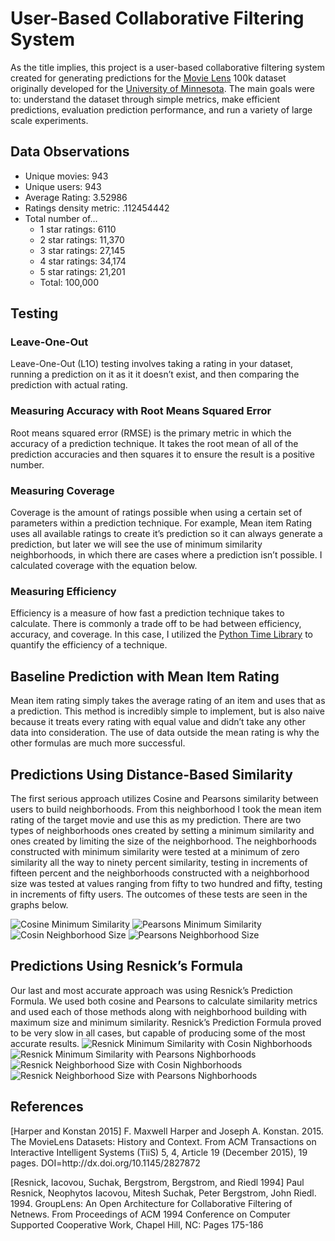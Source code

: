 <h1 id="user-based-collaborative-filtering-system">User-Based Collaborative Filtering System</h1>
<p>As the title implies, this project is a user-based collaborative filtering system created for generating predictions for the <a href="https://grouplens.org/datasets/movielens/100k/">Movie Lens</a> 100k dataset originally developed for the <a href="https://grouplens.org/datasets/movielens/100k/">University of Minnesota</a>. The main goals were to: understand the dataset through simple metrics, make efficient predictions, evaluation prediction performance, and run a variety of large scale experiments.</p>

<h2 id="data-observations">Data Observations</h2>
<ul>
  <li>Unique movies: 943</li>
  <li>Unique users: 943</li>
  <li>Average Rating: 3.52986</li>
  <li>Ratings density metric: .112454442</li>
  <li>Total number of…
    <ul>
      <li>1 star ratings: 6110</li>
      <li>2 star ratings: 11,370</li>
      <li>3 star ratings: 27,145</li>
      <li>4 star ratings: 34,174</li>
      <li>5 star ratings: 21,201</li>
      <li>Total: 100,000</li>
    </ul>
  </li>
</ul>

<h2 id="testing">Testing</h2>

<h3 id="leave-one-out">Leave-One-Out</h3>
<p>Leave-One-Out (L1O) testing involves taking a rating in your dataset, running a prediction on it as it it doesn’t exist, and then comparing the prediction with actual rating.</p>

<h3 id="measuring-accuracy-with-root-means-squared-error">Measuring Accuracy with Root Means Squared Error</h3>
<p>Root means squared error (RMSE) is the primary metric in which the accuracy of a prediction technique. It takes the root mean of all of the prediction accuracies and then squares it to ensure the result is a positive number.
<script type="math/tex">|\overline{E}|=\frac{\displaystyle\sum_{i=1}^{N}|p_i-r_i|^2}{N}</script></p>

<h3 id="measuring-coverage">Measuring Coverage</h3>
<p>Coverage is the amount of ratings possible when using a certain set of parameters within a prediction technique. For example, Mean item Rating uses all available ratings to create it’s prediction so it can always generate a prediction, but later we will see the use of minimum similarity neighborhoods, in which there are cases where a prediction isn’t possible. I calculated coverage with the equation below.</p>

<script type="math/tex; mode=display">Coverage(data)=\frac{\displaystyle\sum_{item\in data}canRate(item)}{|data|}</script>

<h3 id="measuring-efficiency">Measuring Efficiency</h3>
<p>Efficiency is a measure of how fast a prediction technique takes to calculate. There is commonly a trade off to be had between efficiency, accuracy, and coverage. In this case, I utilized the <a href="https://docs.python.org/2/library/time.html">Python Time Library</a> to quantify the efficiency of a technique.</p>

<h2 id="baseline-prediction-with-mean-item-rating">Baseline Prediction with Mean Item Rating</h2>
<p><script type="math/tex">prediction(u_i, item_k) = \displaystyle\sum_{u_j\in users} rating(u_j, item_k)</script>
Mean item rating simply takes the average rating of an item and uses that as a prediction. This method is incredibly simple to implement, but is also naive because it treats every rating with equal value and didn’t take any other data into consideration. The use of data outside the mean rating is why the other formulas are much more successful.</p>

<h2 id="predictions-using-distance-based-similarity">Predictions Using Distance-Based Similarity</h2>

<p>The first serious approach utilizes Cosine and Pearsons similarity between users to build neighborhoods. From this neighborhood I took the mean item rating of the target movie and use this as my prediction. There are two types of neighborhoods ones created by setting a minimum similarity and ones created by limiting the size of the neighborhood. The neighborhoods constructed with minimum similarity were tested at a minimum of zero similarity all the way to ninety percent similarity, testing in increments of fifteen percent and the neighborhoods constructed with a neighborhood size was tested at values ranging from fifty to two hundred and fifty, testing in increments of fifty users. The outcomes of these tests are seen in the graphs below.</p>

<p><img src="Graphs/Cosine Minimum Similarity.png" alt="Cosine Minimum Similarity" />
<img src="Graphs/Pearsons Minimum Similarity.png" alt="Pearsons Minimum Similarity" />
<img src="Graphs/Cosin Neighborhood Size.png" alt="Cosin Neighborhood Size" />
<img src="Graphs/Pearsons Neighborhood Size.png" alt="Pearsons Neighborhood Size" /></p>

<h2 id="predictions-using-resnicks-formula">Predictions Using Resnick’s Formula</h2>

<p>Our last and most accurate approach was using Resnick’s Prediction Formula. We used both cosine and Pearsons to calculate similarity metrics and used each of those methods along with neighborhood building with maximum size and minimum similarity. Resnick’s Prediction Formula proved to be very slow in all cases, but capable of producing some of the most accurate results. 
<img src="Graphs/Resnick Minimum Similarity with Cosin Nighborhoods.png" alt="Resnick Minimum Similarity with Cosin Nighborhoods" />
<img src="Graphs/Resnick Minimum Similarity with Pearsons Nighborhoods.png" alt="Resnick Minimum Similarity with Pearsons Nighborhoods" />
<img src="Graphs/Resnick Neighborhood Size with Cosin Nighborhoods.png" alt="Resnick Neighborhood Size with Cosin Nighborhoods" />
<img src="Graphs/Resnick Neighborhood Size with Pearsons Nighborhoods.png" alt="Resnick Neighborhood Size with Pearsons Nighborhoods" /></p>

<h2 id="references">References</h2>

<p>[Harper and Konstan 2015] F. Maxwell Harper and Joseph A. Konstan. 2015. The MovieLens Datasets: History and Context. From ACM Transactions on Interactive Intelligent Systems (TiiS) 5, 4, Article 19 (December 2015), 19 pages. DOI=http://dx.doi.org/10.1145/2827872</p>

<p>[Resnick, Iacovou, Suchak, Bergstrom, Bergstrom, and Riedl 1994] Paul Resnick, Neophytos Iacovou, Mitesh Suchak, Peter Bergstrom, John Riedl. 1994. GroupLens: An Open Architecture for Collaborative Filtering of Netnews. From Proceedings of ACM 1994 Conference on Computer Supported Cooperative Work, Chapel Hill, NC: Pages 175-186</p>
